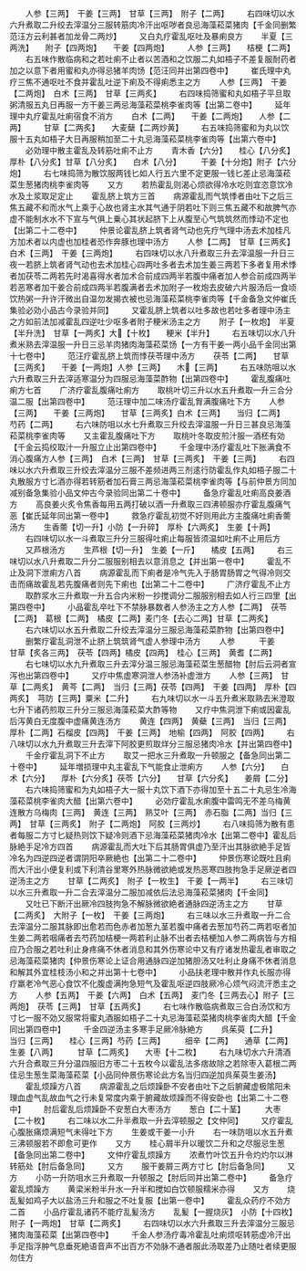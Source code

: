 <!-- { "loadSidebar": true } -->
　　人参【三两】　干姜【三两】　甘草【三两】　附子【二两】
　　右四味切以水六升煮取二升绞去滓温分三服转筋肉冷汗出呕哕者良忌海藻菘菜猪肉【千金同删繁范汪方云利甚者加龙骨二两炒】
　　又白丸疗霍乱呕吐及暴痢良方
　　半夏【三两洗】　　附子【四两炮】　　干姜【四两炮】
　　人参【三两】　　桔梗【二两】
　　右五味作散临病和之若吐痢不止者以苦酒和之饮服二丸如梧子不差复服耐药者加之以意下者用蜜和丸亦得忌猪羊肉饧【范汪同并出第四卷中】
　　崔氏理中丸疗三焦不通呕吐不食并霍乱吐逆下痢及不得痢悉主之方
　　人参【三两】　干姜【二两炮】　白术【三两】　甘草【三两炙】
　　右四味捣筛蜜和丸如梧子平旦取粥清服五丸日再服一方干姜三两忌海藻菘菜桃李雀肉等【出第二卷中】
　　延年理中丸疗霍乱吐痢宿食不消方
　　白术【二两】　　干姜【二两炮】　　人参【二两】
　　甘草【二两炙】　　大麦蘖【二两炒黄】
　　右五味捣筛蜜和为丸以饮服十五丸如梧子大日再服稍加至二十丸忌海藻菘菜桃李雀肉等【出第六卷中】
　　必効理中散主霍乱及转筋吐痢不止方
　　青木香【六分】　　桂心【八分炙】　　厚朴【八分炙】甘草【八分炙】　　白术【八分】　　　干姜【十分炮】附子【六分炮】
　　右七味捣筛为散饮服两钱匕如人行五六里不定更服一钱匕差止忌海藻菘菜生葱猪肉桃李雀肉等
　　又方
　　若热霍乱则渴心烦欲得冷水吃则宜恣意饮冷水及土浆取足定止
　　霍乱脐上筑方三首
　　病源霍乱而气筑悸者由吐下之后三焦五藏不和而水气上乘于心故也肾主水其气通于阴若吐下则三焦五藏不和故脾气亦虚不能制水水不下宣与气俱上乗心其状起脐下上从腹至心气筑筑然而悸动不定也【出第二十二卷中】
　　仲景论霍乱脐上筑者肾气动也先疗气理中汤去术加桂凡方加术者以内虚也加桂者恐作奔豚也理中汤方
　　人参【二两】　甘草【三两炙】　白术【三两】　干姜【三两炮】
　　右四味切以水八升煮取三升去滓温服一升日三夜一若脐上筑者肾气动也去术加桂心四两吐多者去术加生姜三两若下多者复用术悸者加茯苓二两若先时渴喜得水者加术合前成四两半若腹中痛者加人参合前成四两半若恶寒者加干姜合前成四两半若腹满者去术加附子一枚炮去皮破六片服汤后一食顷饮热粥一升许汗微出自温勿发揭衣被也忌海藻菘菜桃李雀肉等【千金备急文仲崔氏集验必効小品古今录验并同】
　　又霍乱脐上筑者以吐多故也若吐多者理中汤主之方如前法加减霍乱四逆吐少呕多者附子粳米汤主之方
　　附子【一枚炮】　半夏【半升洗】　甘草【一两炙】大【十枚】　　粳米【半升】
　　右五味切以水八升煮米熟去滓温服一升日三忌羊肉猪肉海藻菘菜饧【一方有干姜一两小品千金同出第十七卷中】
　　范汪疗霍乱脐上筑而悸茯苓理中汤方
　　茯苓【二两】　　甘草【三两炙】　　干姜【一两炮】人参【三两】　　木【三两】
　　右五味防咀以水六升煮取三升去滓适寒温分为四服忌海藻菜酢物【出第四卷中】
　　霍乱腹痛吐痢方七首
　　广济疗霍乱腹痛吐痢方
　　取桃叶切三升以水五升煮取一升三合分温二服【出第四卷中】
　　范汪理中加二味汤疗霍乱胷满腹痛吐下方
　　人参【三两】　　干姜【三两炮】　　甘草【三两炙】白术【三两】　　当归【二两】　　　芍药【二两】
　　右六味防咀以水七升煮取三升绞去滓温服一升日三甚良忌海藻菘菜桃李雀肉等
　　又主霍乱腹痛吐下方
　　取桃叶冬取皮煎汁服一酒柸有効【千金云捣绞取汁一升服立止出第四卷中】
　　千金理中汤疗霍乱吐下胀满食不消心腹痛方人参【三两】　白术【三两】　甘草【三两炙】　干姜【三两】
　　右四味以水六升煮取三升绞去滓温分三服不差频进两三剂逺行防霍乱作丸如梧子服二十丸散服方寸匕酒亦得若转筋者加石膏三两忌海藻菘菜桃李雀肉等【与前仲景方同加减别备急集验小品文仲古今录验同出第二十卷中】
　　备急疗霍乱吐痢高良姜酒方
　　高良姜火炙令焦香每用五两打破以酒一升煮取三四沸顿服亦疗霍乱腹痛气恶【崔氏延年同出第一卷中】
　　救急疗霍乱初觉不好则用此方主腹痛吐痢香薷汤方
　　生香薷【切一升】小防【一升碎】　厚朴【六两炙】　生姜【十两】
　　右四味切以水一斗煮取三升分三服得吐痢止每服皆须温如吐痢不止用后方
　　又芦根汤方
　　生芦根【切一升】　生姜【一斤】　　橘皮【五两】
　　右三味切以水八升煮取二升分二服服别相去以意消息之【并出第一卷中】
　　霍乱不止及洞下泄痢方八首
　　病源霍乱而下痢者是冷气先入于肠胃肠胃之气得冷则交击而痛故霍乱若先腹痛者则先下痢也【出第二十二卷中】
　　广济疗霍乱不止方
　　取酢浆水三升煮取一升五合内米粉一抄搅调分二服服别相去如人行三四里【出第四卷中】
　　小品霍乱卒吐下不禁脉暴数者人参汤主之方人参【二两】　茯苓【二两】　葛根【二两】　橘皮【二两】麦门冬【去心二两】甘草【二两炙】
　　右六味切以水五升煮取二升绞去滓温分三服忌海藻菘菜酢物【出第四卷中】
　　删繁疗霍乱洞泄不止脐上筑筑肾气虚人参理中汤方
　　人参　　　干姜　　　甘草【炙各三两】　茯苓【四两】橘皮【四两】　桂心【三两】　黄耆【二两】
　　右七味切以水九升煮取三升去滓分温三服忌海藻菘菜生葱醋物【肘后云洞者宣泻也出第四卷中】
　　又疗中焦虚寒洞泄人参汤补虚泄方
　　人参【三两】　甘草【二两炙】　黄芩【二两】　当归【三两】茯苓【四两】　干姜【四两】　厚朴【四两炙】　芎防【三两】粟米【二升】
　　右九味切以水一斗五升煮米取熟去米澄取七升下诸药煎取三升分三服忌海藻菘菜大酢等物
　　又疗中焦洞泄下痢或因霍乱后泻黄白无度腹中虚痛黄连汤方
　　黄连【四两】　黄蘗【三两】　当归【三两】　厚朴【二两】石榴皮【四两】　干姜【三两】　地榆【四两】　阿胶【四两】
　　右八味切以水九升煮取三升去滓下阿胶更煎取烊分三服忌猪肉冷水【并出第四卷中】
　　千金疗霍乱洞下不止方
　　取艾一把水三升煮取一升顿服之【备急同出第二十卷中】
　　延年増损理中丸主霍乱下气能食止泄痢方
　　人参【六分】　　白术【六分】　　厚朴【六分炙】茯苓【六分】　　甘草【六分炙】　　姜屑【二分】
　　右六味捣筛蜜和为丸如梧子大一服十丸饮下酒下亦得加至十五二十丸忌生冷海藻菘菜桃李雀肉大醋【出第六卷中】
　　必効疗霍乱水痢腹中雷鸣无不差乌梅黄连散方乌梅肉【三两】　黄连【三两】　熟艾叶【三两】　赤石脂【二两】当归【三两】　甘草【三两炙】　附子【二两炮】　阿胶【三两炒】
　　右八味捣筛为散有患者每服二方寸匕疑热则饮下疑冷则酒下忌海藻菘菜猪肉冷水【出第二卷中】霍乱后脉絶手足冷方四首
　　病源霍乱而大吐下后其肠胃俱虚乃至汗出其脉欲絶手足皆冷名为四逆四逆者谓阴阳卒厥絶也【出第二十二卷中】
　　仲景伤寒论既吐且痢而大汗出小便复利或下利清谷里寒外热脉微欲絶或发热恶寒四肢拘急手足厥逆者四逆汤主之方
　　甘草【二两炙】　附子【一枚生】　干姜【一两半】
　　右三味切以水三升煮取一升二合去滓温分二服加减依后法忌海藻菘菜猪肉【千金同】
　　又吐已下断汗出厥冷四肢拘急不解脉微欲絶者通脉四逆汤主之方
　　甘草【二两炙】　大附子【一枚】　干姜【三两炮】
　　右三味以水三升煮取一升二合去滓温分二服其脉即出愈若而色赤者加葱九茎若腹中痛者去葱加芍药二两若呕者加生姜二两若咽痛者去芍药加桔梗一两若利止脉不出者去桔梗加人参二两病皆与方相应乃合服之若吐利止身疼痛不休者消息和其外伤寒论中又有疗诸发热霍乱者审取之忌海藻菘菜猪肉【仲景伤寒论上证合用通脉四逆加猪胆汤又吐利止身痛不休者消息和解其外宜桂枝汤小和之并出第十七卷中】
　　小品扶老理中散并作丸长服亦得疗羸老冷气恶心食饮不化腹虚满拘急短气及霍乱呕逆四肢厥冷心烦气闷流汗悉主之方
　　人参【五两】　干姜【六两】　白术【五两】　麦门冬【三两去心】附子【三两炮】　茯苓【三两】　甘草【五两炙】
　　右七味作散临病煮取三合白汤饮和方寸匕一服不効又服常将蜜丸酒服如梧子二十丸忌海藻菘菜猪肉桃李雀肉大醋【千金同出第四卷中】
　　千金四逆汤主多寒手足厥冷脉絶方
　　呉茱萸【二升】　　当归【三两】　　桂心【三两】芍药【三两】　　　细辛【二两】　　通草【二两】生姜【八两】　　　甘草【二两炙】　　大枣【十二枚】
　　右九味切水六升清酒六升合煮取三升分温四服旧方枣二十五枚今以霍乱法多痞故除之若除枣入葛根二两佳忌生葱生菜海藻菘菜【小品同仲景伤寒论此方名当归四逆加呉茱萸生姜汤】
　　霍乱烦躁方八首
　　病源霍乱之后烦躁卧不安者由吐下之后腑藏虚极隂阳未理血虚气乱故血气之行未复常度内乘于腑藏故烦躁而不得安卧也【出第二十二卷中】
　　肘后霍乱后烦躁卧不安葱白大枣汤方
　　葱白【二十茎】　　　大枣【二十枚】
　　右二味以水二升半煮取一升去滓顿服之【文仲同】
　　又疗霍乱心腹胀痛烦满短气未得吐下方
　　生姜或干姜一小升
　　右一味防咀以水五升煮三沸顿服若不即愈可更作
　　又方
　　桂心屑半升以暖饮二升和之尽服忌生葱【备急同出第二卷中】
　　文仲疗霍乱烦躁方
　　浓煮竹叶饮五升令灼灼尔以淋转筋处【肘后备急同】
　　又方
　　服干姜屑三两方寸匕【肘后备急同】
　　又方
　　小防一升防咀水三升煮取一升顿服之【肘后同并出第二卷中】
　　备急疗霍乱烦躁方
　　黄梁米粉半升水一升半和搅如白饮顿服糯米亦得
　　又方
　　烧乱髪如鸡子大以盐汤三升和服之不吐复服【出第一卷中】
　　霍乱众药疗不効方二首
　　小品疗霍乱诸药不能疗乱髪汤方
　　乱髪【一握烧灰】　小防【十四枚】　附子【一两炮】　甘草【二两炙】
　　右四味切以水六升煮取三升去滓温分三服忌猪肉海藻菘菜【出第四卷中】
　　千金人参汤疗毒冷霍乱吐痢烦呕转筋虚冷汗出手足指浮肿气息垂死絶语音声不出百方不効脉不通者服此汤取差乃止随吐者续更服勿住方
